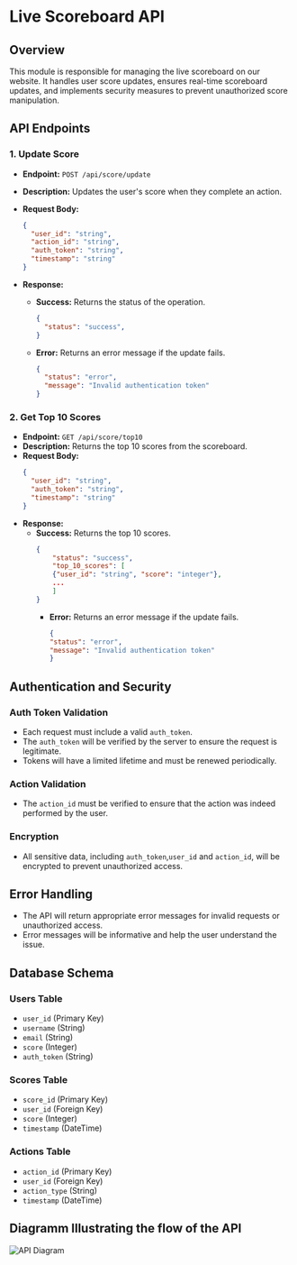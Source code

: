 # Live Scoreboard API

## Overview

This module is responsible for managing the live scoreboard on our website. It handles user score updates, ensures real-time scoreboard updates, and implements security measures to prevent unauthorized score manipulation.

## API Endpoints

### 1. Update Score

- **Endpoint:** `POST /api/score/update`
- **Description:** Updates the user's score when they complete an action.
- **Request Body:**
  ```json
  {
    "user_id": "string",
    "action_id": "string",
    "auth_token": "string",
    "timestamp": "string"
  }
- **Response:**

  - **Success:** Returns the status of the operation.
    ```json
    {
      "status": "success",
    }
    ```

  - **Error:** Returns an error message if the update fails.
    ```json
    {
      "status": "error",
      "message": "Invalid authentication token"
    }
    ```

### 2. Get Top 10 Scores

- **Endpoint:** `GET /api/score/top10`
- **Description:** Returns the top 10 scores from the scoreboard.
- **Request Body:**
  ```json
  {
    "user_id": "string",
    "auth_token": "string",
    "timestamp": "string"
  }
- **Response:**
    - **Success:** Returns the top 10 scores.
        ```json
        {
            "status": "success",
            "top_10_scores": [
            {"user_id": "string", "score": "integer"},
            ...
            ]
        }
        ```
      - **Error:** Returns an error message if the update fails.
        ```json
        {
        "status": "error",
        "message": "Invalid authentication token"
        }
        ```
    
    

## Authentication and Security

### Auth Token Validation
- Each request must include a valid `auth_token`.
- The `auth_token` will be verified by the server to ensure the request is legitimate.
- Tokens will have a limited lifetime and must be renewed periodically.

### Action Validation
- The `action_id` must be verified to ensure that the action was indeed performed by the user.

### Encryption
- All sensitive data, including `auth_token`,`user_id` and `action_id`, will be encrypted to prevent unauthorized access.

## Error Handling
- The API will return appropriate error messages for invalid requests or unauthorized access.
- Error messages will be informative and help the user understand the issue.


## Database Schema

### Users Table
- `user_id` (Primary Key)
- `username` (String)
- `email` (String)
- `score` (Integer)
- `auth_token` (String)


### Scores Table
- `score_id` (Primary Key)
- `user_id` (Foreign Key)
- `score` (Integer)
- `timestamp` (DateTime)

### Actions Table
- `action_id` (Primary Key)
- `user_id` (Foreign Key)
- `action_type` (String)
- `timestamp` (DateTime)


## Diagramm Illustrating the flow of the API

![API Diagram]( /API%20diagramm.drawio.png )

